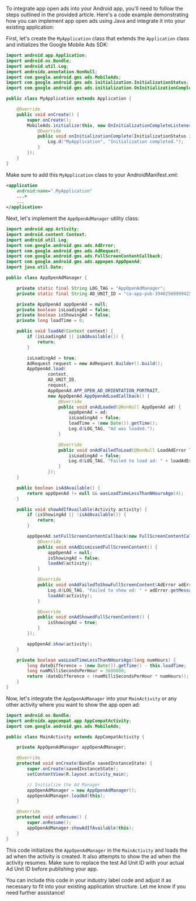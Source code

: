 To integrate app open ads into your Android app, you'll need to follow the steps outlined in the provided article. Here's a code example demonstrating how you can implement app open ads using Java and integrate it into your existing application:

First, let's create the `MyApplication` class that extends the `Application` class and initializes the Google Mobile Ads SDK:

```java
import android.app.Application;
import android.os.Bundle;
import android.util.Log;
import androidx.annotation.NonNull;
import com.google.android.gms.ads.MobileAds;
import com.google.android.gms.ads.initialization.InitializationStatus;
import com.google.android.gms.ads.initialization.OnInitializationCompleteListener;

public class MyApplication extends Application {

    @Override
    public void onCreate() {
        super.onCreate();
        MobileAds.initialize(this, new OnInitializationCompleteListener() {
            @Override
            public void onInitializationComplete(InitializationStatus initializationStatus) {
                Log.d("MyApplication", "Initialization completed.");
            }
        });
    }
}
```

Make sure to add this `MyApplication` class to your AndroidManifest.xml:

```xml
<application
    android:name=".MyApplication"
    ...>
    ...
</application>
```

Next, let's implement the `AppOpenAdManager` utility class:

```java
import android.app.Activity;
import android.content.Context;
import android.util.Log;
import com.google.android.gms.ads.AdError;
import com.google.android.gms.ads.AdRequest;
import com.google.android.gms.ads.FullScreenContentCallback;
import com.google.android.gms.ads.appopen.AppOpenAd;
import java.util.Date;

public class AppOpenAdManager {

    private static final String LOG_TAG = "AppOpenAdManager";
    private static final String AD_UNIT_ID = "ca-app-pub-3940256099942544/3419835294"; // Test Ad Unit ID

    private AppOpenAd appOpenAd = null;
    private boolean isLoadingAd = false;
    private boolean isShowingAd = false;
    private long loadTime = 0;

    public void loadAd(Context context) {
        if (isLoadingAd || isAdAvailable()) {
            return;
        }

        isLoadingAd = true;
        AdRequest request = new AdRequest.Builder().build();
        AppOpenAd.load(
                context,
                AD_UNIT_ID,
                request,
                AppOpenAd.APP_OPEN_AD_ORIENTATION_PORTRAIT,
                new AppOpenAd.AppOpenAdLoadCallback() {
                    @Override
                    public void onAdLoaded(@NonNull AppOpenAd ad) {
                        appOpenAd = ad;
                        isLoadingAd = false;
                        loadTime = (new Date()).getTime();
                        Log.d(LOG_TAG, "Ad was loaded.");
                    }

                    @Override
                    public void onAdFailedToLoad(@NonNull LoadAdError loadAdError) {
                        isLoadingAd = false;
                        Log.d(LOG_TAG, "Failed to load ad: " + loadAdError.getMessage());
                    }
                });
    }

    public boolean isAdAvailable() {
        return appOpenAd != null && wasLoadTimeLessThanNHoursAgo(4);
    }

    public void showAdIfAvailable(Activity activity) {
        if (isShowingAd || !isAdAvailable()) {
            return;
        }

        appOpenAd.setFullScreenContentCallback(new FullScreenContentCallback() {
            @Override
            public void onAdDismissedFullScreenContent() {
                appOpenAd = null;
                isShowingAd = false;
                loadAd(activity);
            }

            @Override
            public void onAdFailedToShowFullScreenContent(AdError adError) {
                Log.d(LOG_TAG, "Failed to show ad: " + adError.getMessage());
                loadAd(activity);
            }

            @Override
            public void onAdShowedFullScreenContent() {
                isShowingAd = true;
            }
        });

        appOpenAd.show(activity);
    }

    private boolean wasLoadTimeLessThanNHoursAgo(long numHours) {
        long dateDifference = (new Date()).getTime() - this.loadTime;
        long numMilliSecondsPerHour = 3600000;
        return (dateDifference < (numMilliSecondsPerHour * numHours));
    }
}
```

Now, let's integrate the `AppOpenAdManager` into your `MainActivity` or any other activity where you want to show the app open ad:

```java
import android.os.Bundle;
import androidx.appcompat.app.AppCompatActivity;
import com.google.android.gms.ads.MobileAds;

public class MainActivity extends AppCompatActivity {

    private AppOpenAdManager appOpenAdManager;

    @Override
    protected void onCreate(Bundle savedInstanceState) {
        super.onCreate(savedInstanceState);
        setContentView(R.layout.activity_main);

        // Initialize the Ad Manager
        appOpenAdManager = new AppOpenAdManager();
        appOpenAdManager.loadAd(this);
    }

    @Override
    protected void onResume() {
        super.onResume();
        appOpenAdManager.showAdIfAvailable(this);
    }
}
```

This code initializes the `AppOpenAdManager` in the `MainActivity` and loads the ad when the activity is created. It also attempts to show the ad when the activity resumes. Make sure to replace the test Ad Unit ID with your actual Ad Unit ID before publishing your app.

You can include this code in your industry label code and adjust it as necessary to fit into your existing application structure. Let me know if you need further assistance!
